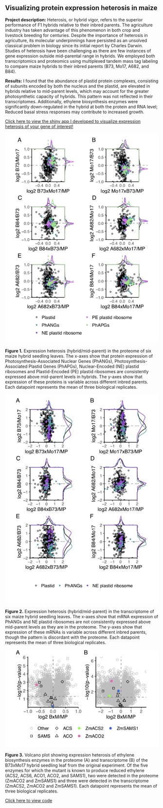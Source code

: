 ## Visualizing protein expression heterosis in maize

**Project description:** Heterosis, or hybrid vigor, refers to the superior performance of F1 hybrids relative to their inbred parents. The agriculture industry has taken advantage of this phenomenon in both crop and livestock breeding for centuries. Despite the importance of heterosis in agriculture, its molecular underpinnings have persisted as an unsolved classical problem in biology since its initial report by Charles Darwin. Studies of heterosis have been challenging as there are few instances of gene expression outside mid-parental range in hybrids. We employed both transcriptomics and proteomics using multiplexed tandem mass tag labeling to compare maize hybrids to their inbred parents (B73, Mo17, A682, and B84).

**Results:** I found that the abundance of plastid protein complexes, consisting of subunits encoded by both the nucleus and the plastid, are elevated in hybrids relative to mid-parent levels, which may account for the greater photosynthetic capacity of hybrids. This pattern was not reflected in their transcriptomes. Additionally, ethylene biosynthesis enzymes were significantly down-regulated in the hybrid at both the protein and RNA level; Reduced basal stress responses may contribute to increased growth.

[Click here to view the shiny app I developed to visualize expression heterosis of your gene of interest!](https://devonbirdseye.shinyapps.io/ExpressionViewer/)

<img src="images/tmt.6H.plastid.jpg?raw=true"/>

**Figure 1.** Expression heterosis (hybrid/mid-parent) in the proteome of six maize hybrid seedling leaves. The x-axes show that protein expression of Photosynthesis-Associated Nuclear Genes (PhANGs), Photosynthesis-Associated Plastid Genes (PhAPGs), Nuclear-Encoded (NE) plastid ribosomes and Plastid-Encoded (PE) plastid ribosomes are consistently expressed above mid-parent levels in hybrids. The y-axes show that expression of these proteins is variable across different inbred parents. Each datapoint represents the mean of three biological replicates.

<img src="images/cpm.6H.plastid.jpg?raw=true"/>

**Figure 2.** Expression heterosis (hybrid/mid-parent) in the transcriptome of six maize hybrid seedling leaves. The x-axes show that mRNA expression of PhANGs and NE plastid ribosomes are not consistently expressed above mid-parent levels as they are in the proteome. The y-axes show that expression of these mRNAs is variable across different inbred parents, though the pattern is discordant with the proteome. Each datapoint represents the mean of three biological replicates.
<br><br>
<img src="images/tmt.cpm.SL.acs.vol.png?raw=true"/>

**Figure 3.** Volcano plot showing expression heterosis of ethylene biosynthesis enzymes in the proteome (A) and transcriptome (B) of the B73xMo17 hybrid seedling leaf from the original experiment. Of the five enzymes for which the mutant is known to produce reduced ethylene (ACS2, ACS6, ACO1, ACO2, and SAMS1), two were detected in the proteome (ZmACO2 and ZmSAMS1) and three were detected in the transcriptome (ZmACS2, ZmACO2 and ZmSAMS1). Each datapoint represents the mean of three biological replicates.

[Click here to view code](https://github.com/devonbirdseye/HeterosisManuscript/blob/master/DataAnalyses.Rmd)
